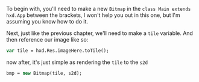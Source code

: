 To begin with, you'll need to make a new `Bitmap` in the `class Main extends hxd.App` between the brackets, I won't help you out in this one, but I'm assuming you know how to do it.

Next, just like the previous chapter, we'll need to make a `tile` variable. And then reference our image like so:

```haxe
var tile = hxd.Res.imageHere.toTile();
```

now after, it's just simple as rendering the `tile` to the `s2d`

```haxe
bmp = new Bitmap(tile, s2d);
```